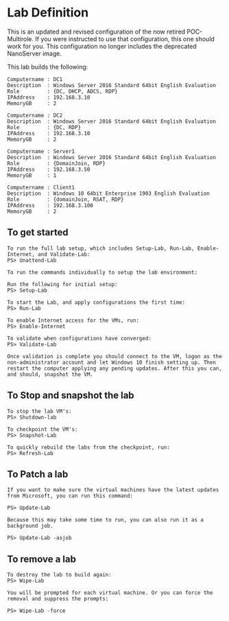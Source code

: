# Lab Definition

This is an updated and revised configuration of the now retired POC-Multirole.
If you were instructed to use that configuration, this one should work for you.
This configuration no longer includes the deprecated NanoServer image.

This lab builds the following:

    Computername : DC1
    Description  : Windows Server 2016 Standard 64bit English Evaluation
    Role         : {DC, DHCP, ADCS, RDP}
    IPAddress    : 192.168.3.10
    MemoryGB     : 2

    Computername : DC2
    Description  : Windows Server 2016 Standard 64bit English Evaluation
    Role         : {DC, RDP}
    IPAddress    : 192.168.3.10
    MemoryGB     : 2

    Computername : Server1
    Description  : Windows Server 2016 Standard 64bit English Evaluation
    Role         : {DomainJoin, RDP}
    IPAddress    : 192.168.3.50
    MemoryGB     : 1

    Computername : Client1
    Description  : Windows 10 64bit Enterprise 1903 English Evaluation
    Role         : {domainJoin, RSAT, RDP}
    IPAddress    : 192.168.3.100
    MemoryGB     : 2

## To get started

    To run the full lab setup, which includes Setup-Lab, Run-Lab, Enable-Internet, and Validate-Lab:
    PS> Unattend-Lab

    To run the commands individually to setup the lab environment:

    Run the following for initial setup:
    PS> Setup-Lab

    To start the Lab, and apply configurations the first time:
    PS> Run-Lab

    To enable Internet access for the VMs, run:
    PS> Enable-Internet

    To validate when configurations have converged:
    PS> Validate-Lab

    Once validation is complete you should connect to the VM, logon as the non-administrator account and let Windows 10 finish setting up. Then restart the computer applying any pending updates. After this you can, and should, snapshot the VM.

## To Stop and snapshot the lab

    To stop the lab VM's:
    PS> Shutdown-lab

    To checkpoint the VM's:
    PS> Snapshot-Lab

    To quickly rebuild the labs from the checkpoint, run:
    PS> Refresh-Lab

## To Patch a lab

    If you want to make sure the virtual machines have the latest updates from Microsoft, you can run this command:

    PS> Update-Lab

    Because this may take some time to run, you can also run it as a background job.

    PS> Update-Lab -asjob

## To remove a lab

    To destroy the lab to build again:
    PS> Wipe-Lab

    You will be prompted for each virtual machine. Or you can force the removal and suppress the prompts:

    PS> Wipe-Lab -force
